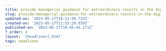 ```yaml
---
title: provide managerial guidance for extraordinary results in the digital economy
slug: provide-managerial-guidance-for-extraordinary-results-in-the-digital-economy
updated-on: '2023-05-17T16:11:50.723Z'
created-on: '2023-05-17T11:55:29.939Z'
published-on: '2023-05-17T19:45:44.271Z'
f_order: 4
layout: '[headlines].html'
tags: headlines
---
```



